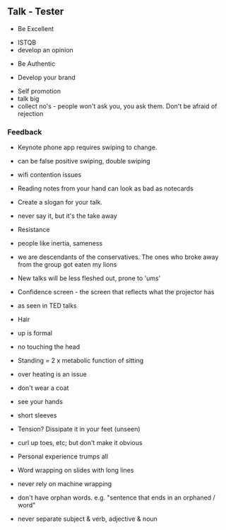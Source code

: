 ## Talk - Tester

 * Be Excellent
  - ISTQB
  - develop an opinion

 * Be Authentic

 * Develop your brand
  - Self promotion
  - talk big
  - collect no's - people won't ask you, you ask them. Don't be afraid of rejection

 
### Feedback

 - Keynote phone app requires swiping to change. 
  - can be false positive swiping, double swiping
  - wifi contention issues

 - Reading notes from your hand can look as bad as notecards

 - Create a slogan for your talk. 
  - never say it, but it's the take away

 - Resistance
  - people like inertia, sameness
  - we are descendants of the conservatives. The ones who broke away from the group got eaten my lions

 - New talks will be less fleshed out, prone to 'ums'

 - Confidence screen - the screen that reflects what the projector has
  - as seen in TED talks

 - Hair 
  - up is formal
  - no touching the head

 - Standing = 2 x metabolic function of sitting
  - over heating is an issue
  - don't wear a coat
  - see your hands
  - short sleeves

 - Tension? Dissipate it in your feet (unseen)
  - curl up toes, etc; but don't make it obvious

 - Personal experience trumps all

 - Word wrapping on slides with long lines 
  - never rely on machine wrapping
  - don't have orphan words. e.g. "sentence that ends in an orphaned / word"
  - never separate subject & verb, adjective & noun

